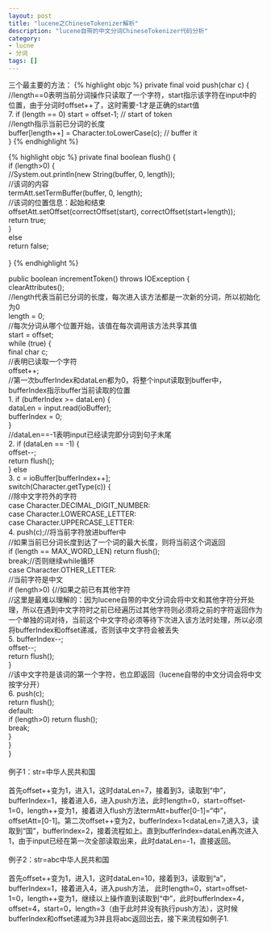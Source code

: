 ```yaml
---
layout: post
title: "lucene之ChineseTokenizer解析"
description: "lucene自带的中文分词ChineseTokenizer代码分析"
category: 
- lucne
- 分词
tags: []
---
```




三个最主要的方法：
{% highlight objc %}
private final void push(char c) {</br>
    //length==0表明当前分词操作只读取了一个字符，start指示该字符在input中的位置，由于分词时offset++了，这时需要-1才是正确的start值</br>
    7. if (length == 0) start = offset-1;            // start of token</br>
    //length指示当前已分词的长度</br>
    buffer[length++] = Character.toLowerCase(c);  // buffer it</br>
}
{% endhighlight %}

{% highlight objc %}
private final boolean flush() {</br>
    if (length>0) {</br>
        //System.out.println(new String(buffer, 0, length));</br>
        //该词的内容</br>
        termAtt.setTermBuffer(buffer, 0, length);</br>
        //该词的位置信息：起始和结束</br>
        offsetAtt.setOffset(correctOffset(start), correctOffset(start+length));</br>
            return true;</br>
    }</br>
    else</br>
        return false;</br></br>
}
{% endhighlight %}

public boolean incrementToken() throws IOException {</br>
        clearAttributes();</br>
        //length代表当前已分词的长度，每次进入该方法都是一次新的分词，所以初始化为0</br>
        length = 0;</br>
        //每次分词从哪个位置开始，该值在每次调用该方法共享其值</br>
        start = offset;</br>
        while (true) {</br>
            final char c;</br>
            //表明已读取一个字符</br>
            offset++;</br>
            //第一次bufferIndex和dataLen都为0，将整个input读取到buffer中，bufferIndex指示buffer当前读取的位置</br>
          1.  if (bufferIndex >= dataLen) {</br>
                dataLen = input.read(ioBuffer);</br>
                bufferIndex = 0;</br>
            }</br>
            //dataLen==-1表明input已经读完即分词到句子末尾</br>
          2.  if (dataLen == -1) {</br>
              offset--;</br>
              return flush();</br>
            } else</br>
          3.      c = ioBuffer[bufferIndex++];</br>
            switch(Character.getType(c)) {</br>
            //除中文字符外的字符</br>
            case Character.DECIMAL_DIGIT_NUMBER:</br>
            case Character.LOWERCASE_LETTER:</br>
            case Character.UPPERCASE_LETTER:</br>
           4.     push(c);//将当前字符放进buffer中</br>
                //如果当前已分词长度到达了一个词的最大长度，则将当前这个词返回</br>
                if (length == MAX_WORD_LEN) return flush();</br>
                break;//否则继续while循环</br>
            case Character.OTHER_LETTER:</br>
                //当前字符是中文</br>
                if (length>0) {//如果之前已有其他字符</br>
                    //这里是最难以理解的：因为lucene自带的中文分词会将中文和其他字符分开处理，所以在遇到中文字符时之前已经遍历过其他字符则必须将之前的字符返回作为一个单独的词对待，当前这个中文字符必须等待下次进入该方法时处理，所以必须将bufferIndex和offset递减，否则该中文字符会被丢失</br>
           5.      bufferIndex--;</br>
                    offset--;</br>
                    return flush();</br>
                }</br>
                //该中文字符是该词的第一个字符，也立即返回（lucene自带的中文分词会将中文按字分开）</br>
          6.    push(c);</br>
                return flush();</br>
            default:</br>
                if (length>0) return flush();</br>
                break;</br>
            }</br>
        }</br>
} </br></br>
例子1：str=中华人民共和国</br></br>
首先offset++变为1，进入1，这时dataLen=7，接着到3，读取到“中”，bufferIndex=1，接着进入6，进入push方法，此时length=0，start=offset-1=0，length++变为1，接着进入flush方法termAtt=buffer[0-1]=“中”，offsetAtt=[0-1]。第二次offset++变为2，bufferIndex=1<dataLen=7,进入3，读取到“国”，bufferIndex=2，接着流程如上。直到bufferIndex=dataLen再次进入1，由于input已经在第一次全部读取出来，此时dataLen=-1，直接返回。</br></br>
例子2：str=abc中华人民共和国</br></br>
首先offset++变为1，进入1，这时dataLen=10，接着到3，读取到“a”，bufferIndex=1，接着进入4，进入push方法， 此时length=0，start=offset-1=0，length++变为1，继续以上操作直到读取到“中”，此时bufferIndex=4，offset=4，start=0，length=3（由于此时并没有执行push方法），这时候bufferIndex和offset递减为3并且将abc返回出去，接下来流程如例子1.
